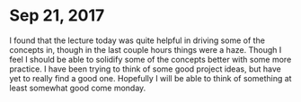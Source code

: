 # Sep 21, 2017
I found that the lecture today was quite helpful in driving some of the concepts in, though in the last couple hours things were a haze. Though I feel I should be able to solidify some of the concepts better with some more practice. I have been trying to think of some good project ideas, but have yet to really find a good one. Hopefully I will be able to think of something at least somewhat good come monday.
